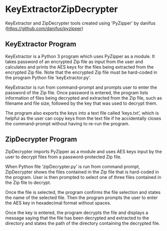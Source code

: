 # KeyExtractorZipDecrypter
KeyExtractor and ZipDecrypter tools created using 'PyZipper' by danifus (https://github.com/danifus/pyzipper)

KeyExtractor Program
---------------------
KeyExtractor is a Python 3 program which uses PyZipper as a module. It takes password of an encrypted Zip file as input from the user and calculates and prints the AES keys for the files being extracted from the encrypted Zip file. Note that the encrypted Zip file must be hard-coded in the program Python file 'keyExtractor.py'.

KeyExtractor is run from command-prompt and prompts user to enter the password of the Zip file. Once password is entered, the program lists information of files being decrypted and extracted from the Zip file, such as filename and file size, followed by the key that was used to decrypt them. 
 
The program also exports the keys into a text file called ‘keys.txt’, which is helpful as the user can copy keys from the text file if he accidentally closes the command-prompt without having to re-run the program.

ZipDecrypter Program
---------------------
ZipDecrypter imports PyZipper as a module and uses AES keys input by the user to decrypt files from a password-protected Zip file.

When Python file ‘zipDecrypter.py’ is run from command prompt, ZipDecrypter shows the files contained in the Zip file that is hard-coded in the program. User is then prompted to select one of three files contained in the Zip file to decrypt.

Once the file is selected, the program confirms the file selection and states the name of the selected file. Then the program prompts the user to enter the AES key in hexadecimal format without spaces.

Once the key is entered, the program decrypts the file and displays a message saying that the file has been decrypted and extracted to the directory and states the path of the directory containing the decrypted file.
